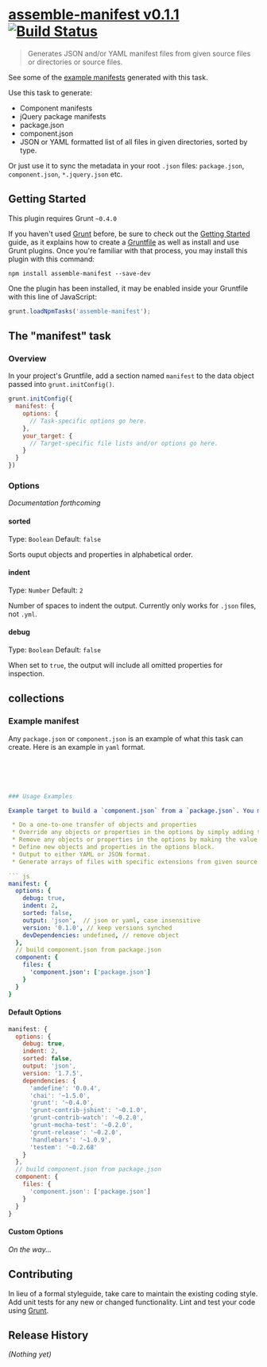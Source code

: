# [assemble-manifest v0.1.1](http://github.com/assemble/assemble-manifest) [![Build Status](https://travis-ci.org/assemble/assemble-manifest.png)](https://travis-ci.org/assemble/assemble-manifest)

> Generates JSON and/or YAML manifest files from given source files or directories or source files.

See some of the [example manifests](https://github.com/assemble/assemble-manifest/tree/master/test/actual) generated with this task.


Use this task to generate:

* Component manifests
* jQuery package manifests
* package.json
* component.json
* JSON or YAML formatted list of all files in given directories, sorted by type.

Or just use it to sync the metadata in your root `.json` files: `package.json`, `component.json`, `*.jquery.json` etc.


## Getting Started
This plugin requires Grunt `~0.4.0`

If you haven't used [Grunt](http://gruntjs.com/) before, be sure to check out the [Getting Started](http://gruntjs.com/getting-started) guide, as it explains how to create a [Gruntfile](http://gruntjs.com/sample-gruntfile) as well as install and use Grunt plugins. Once you're familiar with that process, you may install this plugin with this command:

```shell
npm install assemble-manifest --save-dev
```

One the plugin has been installed, it may be enabled inside your Gruntfile with this line of JavaScript:

```js
grunt.loadNpmTasks('assemble-manifest');
```

## The "manifest" task

### Overview
In your project's Gruntfile, add a section named `manifest` to the data object passed into `grunt.initConfig()`.

```js
grunt.initConfig({
  manifest: {
    options: {
      // Task-specific options go here.
    },
    your_target: {
      // Target-specific file lists and/or options go here.
    }
  }
})
```


### Options
_Documentation forthcoming_

#### sorted
Type: `Boolean`
Default: `false`

Sorts ouput objects and properties in alphabetical order.


#### indent
Type: `Number`
Default: `2`

Number of spaces to indent the output. Currently only works for `.json` files, not `.yml`.


#### debug
Type: `Boolean`
Default: `false`

When set to `true`, the output will include all omitted properties for inspection.


## collections



### Example manifest
Any `package.json` or `component.json` is an example of what this task can create. Here is an example in `yaml` format.

``` yaml





### Usage Examples

Example target to build a `component.json` from a `package.json`. You may: 

 * Do a one-to-one transfer of objects and properties
 * Override any objects or properties in the options by simply adding the new value to the options. 
 * Remove any objects or properties in the options by making the value `undefined` (this is a quick fix, will revisit but it works for now.)
 * Define new objects and properties in the options block.
 * Output to either YAML or JSON format.
 * Generate arrays of files with specific extensions from given source directories. Currently limited to certain file types, but may be expanded to be more dynamic if there is a use case. 

``` js
manifest: {
  options: {
    debug: true,
    indent: 2,
    sorted: false,
    output: 'json',  // json or yaml, case insensitive
    version: '0.1.0', // keep versions synched
    devDependencies: undefined, // remove object
  },
  // build component.json from package.json
  component: {
    files: {
      'component.json': ['package.json']
    }
  }
}
```

#### Default Options

``` js
manifest: {
  options: {
    debug: true,
    indent: 2,
    sorted: false,
    output: 'json',
    version: '1.7.5',
    dependencies: {
      'amdefine': '0.0.4',
      'chai': '~1.5.0',
      'grunt': '~0.4.0',
      'grunt-contrib-jshint': '~0.1.0',
      'grunt-contrib-watch': '~0.2.0',
      'grunt-mocha-test': '~0.2.0',
      'grunt-release': '~0.2.0',
      'handlebars': '~1.0.9',
      'testem': '~0.2.68'
    }
  },
  // build component.json from package.json
  component: {
    files: {
      'component.json': ['package.json']
    }
  }
}
```

#### Custom Options
_On the way..._


## Contributing
In lieu of a formal styleguide, take care to maintain the existing coding style. Add unit tests for any new or changed functionality. Lint and test your code using [Grunt](http://gruntjs.com/).

## Release History
_(Nothing yet)_
